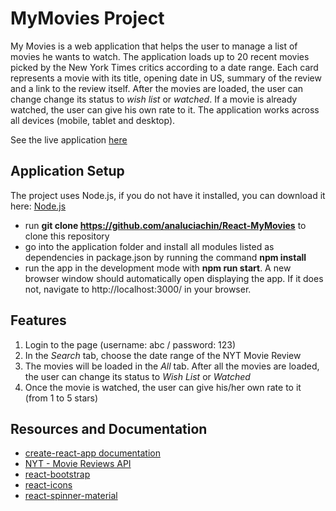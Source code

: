 # MyMovies Project

My Movies is a web application that helps the user to manage a list of movies he wants to watch. The application loads up to 20 recent movies picked by the New York Times critics according to a date range. Each card represents a movie with its title, opening date in US, summary of the review and a link to the review itself. After the movies are loaded, the user can change change its status to _wish list_ or _watched_. If a movie is already watched, the user can give his own rate to it. The application works across all devices (mobile, tablet and desktop).

See the live application [here](https://mymovies-analuciachin.netlify.app/)

## Application Setup

The project uses Node.js, if you do not have it installed, you can download it here: [Node.js](https://nodejs.org/en/)

- run **git clone https://github.com/analuciachin/React-MyMovies** to clone this repository
- go into the application folder and install all modules listed as dependencies in package.json by running the command **npm install**
- run the app in the development mode with **npm run start**.
  A new browser window should automatically open displaying the app. If it does not, navigate to http://localhost:3000/ in your browser.

## Features

1. Login to the page (username: abc / password: 123)
2. In the _Search_ tab, choose the date range of the NYT Movie Review
3. The movies will be loaded in the _All_ tab. After all the movies are loaded, the user can change its status to _Wish List_ or _Watched_
4. Once the movie is watched, the user can give his/her own rate to it (from 1 to 5 stars)

## Resources and Documentation

- [create-react-app documentation](https://github.com/facebook/create-react-app)
- [NYT - Movie Reviews API](https://developer.nytimes.com/docs/movie-reviews-api/1/overview)
- [react-bootstrap](https://react-bootstrap.github.io/)
- [react-icons](https://react-icons.netlify.com/#/)
- [react-spinner-material](https://www.npmjs.com/package/react-spinner-material)
